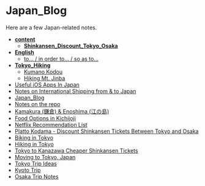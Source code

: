 # Japan_Blog

Here are a few Japan-related notes.

<!-- tree generated by markdown-notes-tree starts here -->

- [**content**](content)
    - [**Shinkansen_Discount_Tokyo_Osaka**](content/Shinkansen_Discount_Tokyo_Osaka)
- [**English**](English)
    - [to… / in order to… / so as to…](<English/to-in order to-so as to.md>)
- [**Tokyo_Hiking**](Tokyo_Hiking)
    - [Kumano Kodou](<Tokyo_Hiking/Kumano Kodo.md>)
    - [Hiking Mt. Jinba](<Tokyo_Hiking/Mt. Jinba.md>)
- [Useful iOS Apps In Japan](Apps.md)
- [Notes on International Shipping from & to Japan](Global_Shipping.md)
- [Japan_Blog](Homepage.md)
- [Notes on the repo](Japan_Blog_Repo.md)
- [Kamakura (鎌倉) & Enoshima (江の島)](Kamakura_Enoshima.md)
- [Food Options in Kichijoji](Kichijoji_Food.md)
- [Netflix Recommendation List](Netflix.md)
- [Platto Kodama - Discount Shinkansen Tickets Between Tokyo and Osaka](Shinkansen_Discount_Tokyo_Osaka.md)
- [Biking in Tokyo](Tokyo_Biking.md)
- [Hiking in Tokyo <!-- omit in toc -->](Tokyo_Hiking.md)
- [Tokyo to Kanazawa Cheaper Shinkansen Tickets](Tokyo_Kanazawa.md)
- [Moving to Tokyo, Japan](Tokyo_Moving.md)
- [Tokyo Trip Ideas](Tokyo_TripIdeas.md)
- [Kyoto Trip](Trip_Kyoto.md)
- [Osaka Trip Notes](Trip_Osaka.md)

<!-- tree generated by markdown-notes-tree ends here -->
